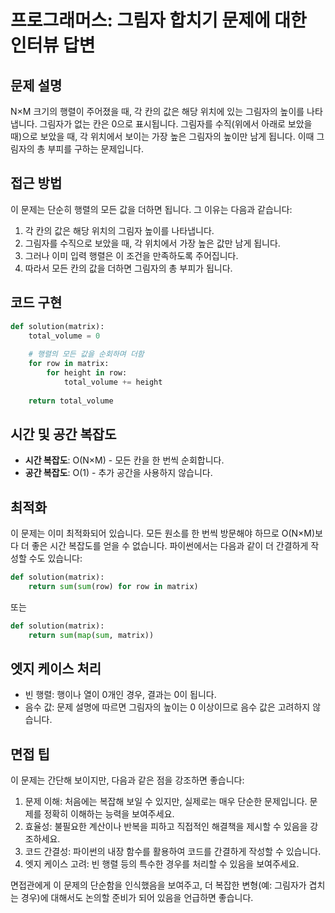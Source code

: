 # 프로그래머스: 그림자 합치기 문제에 대한 인터뷰 답변

## 문제 설명
N×M 크기의 행렬이 주어졌을 때, 각 칸의 값은 해당 위치에 있는 그림자의 높이를 나타냅니다. 그림자가 없는 칸은 0으로 표시됩니다. 그림자를 수직(위에서 아래로 보았을 때)으로 보았을 때, 각 위치에서 보이는 가장 높은 그림자의 높이만 남게 됩니다. 이때 그림자의 총 부피를 구하는 문제입니다.

## 접근 방법
이 문제는 단순히 행렬의 모든 값을 더하면 됩니다. 그 이유는 다음과 같습니다:

1. 각 칸의 값은 해당 위치의 그림자 높이를 나타냅니다.
2. 그림자를 수직으로 보았을 때, 각 위치에서 가장 높은 값만 남게 됩니다.
3. 그러나 이미 입력 행렬은 이 조건을 만족하도록 주어집니다.
4. 따라서 모든 칸의 값을 더하면 그림자의 총 부피가 됩니다.

## 코드 구현
```python
def solution(matrix):
    total_volume = 0
    
    # 행렬의 모든 값을 순회하며 더함
    for row in matrix:
        for height in row:
            total_volume += height
    
    return total_volume
```

## 시간 및 공간 복잡도
- **시간 복잡도**: O(N×M) - 모든 칸을 한 번씩 순회합니다.
- **공간 복잡도**: O(1) - 추가 공간을 사용하지 않습니다.

## 최적화
이 문제는 이미 최적화되어 있습니다. 모든 원소를 한 번씩 방문해야 하므로 O(N×M)보다 더 좋은 시간 복잡도를 얻을 수 없습니다. 파이썬에서는 다음과 같이 더 간결하게 작성할 수도 있습니다:

```python
def solution(matrix):
    return sum(sum(row) for row in matrix)
```

또는

```python
def solution(matrix):
    return sum(map(sum, matrix))
```

## 엣지 케이스 처리
- 빈 행렬: 행이나 열이 0개인 경우, 결과는 0이 됩니다.
- 음수 값: 문제 설명에 따르면 그림자의 높이는 0 이상이므로 음수 값은 고려하지 않습니다.

## 면접 팁
이 문제는 간단해 보이지만, 다음과 같은 점을 강조하면 좋습니다:

1. 문제 이해: 처음에는 복잡해 보일 수 있지만, 실제로는 매우 단순한 문제입니다. 문제를 정확히 이해하는 능력을 보여주세요.
2. 효율성: 불필요한 계산이나 반복을 피하고 직접적인 해결책을 제시할 수 있음을 강조하세요.
3. 코드 간결성: 파이썬의 내장 함수를 활용하여 코드를 간결하게 작성할 수 있습니다.
4. 엣지 케이스 고려: 빈 행렬 등의 특수한 경우를 처리할 수 있음을 보여주세요.

면접관에게 이 문제의 단순함을 인식했음을 보여주고, 더 복잡한 변형(예: 그림자가 겹치는 경우)에 대해서도 논의할 준비가 되어 있음을 언급하면 좋습니다.